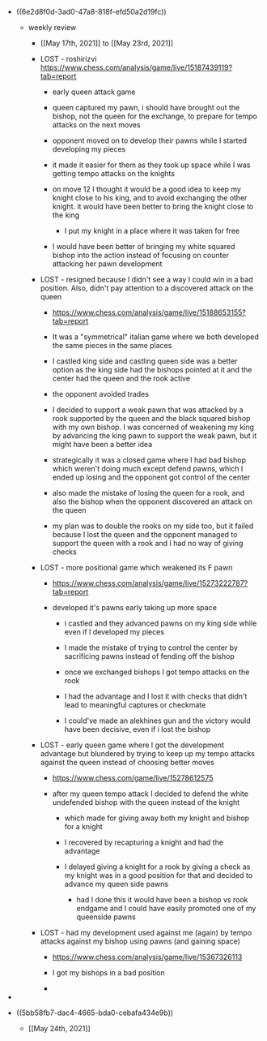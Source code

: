 - ((6e2d8f0d-3ad0-47a8-818f-efd50a2d19fc))
	 - weekly review
		 - [[May 17th, 2021]] to [[May 23rd, 2021]]

		 - LOST - roshirizvi https://www.chess.com/analysis/game/live/15187439119?tab=report
			 - early queen attack game

			 - queen captured my pawn, i should have brought out the bishop, not the queen for the exchange, to prepare for tempo attacks on the next moves

			 - opponent moved on to develop their pawns while I started developing my pieces

			 - it made it easier for them as they took up space while I was getting tempo attacks on the knights

			 - on move 12 I thought it would be a good idea to keep my knight close to his king, and to avoid exchanging the other knight. it would have been better to bring the knight close to the king
				 - I put my knight in a place where it was taken for free

			 - I would have been better of bringing my white squared bishop into the action instead of focusing on counter attacking her pawn development

		 - LOST - resigned because I didn't see a way I could win in a bad position. Also, didn't pay attention to a discovered attack on the queen
			 - https://www.chess.com/analysis/game/live/15188653155?tab=report

			 - It was a "symmetrical" italian game where we both developed the same pieces in the same places

			 - I castled king side and castling queen side was a better option as the king side had the bishops pointed at it and the center had the queen and the rook active

			 - the opponent avoided trades

			 - I decided to support a weak pawn that was attacked by a rook supported by the queen and the black squared bishop with my own bishop. I was concerned of weakening my king by advancing the king pawn to support the weak pawn, but it might have been a better idea

			 - strategically it was a closed game where I had bad bishop which weren't doing much except defend pawns, which I ended up losing and the opponent got control of the center

			 - also made the mistake of losing the queen for a rook, and also the bishop when the opponent discovered an attack on the queen

			 - my plan was to double the rooks on my side too, but it failed because I lost the queen and the opponent managed to support the queen with a rook and I had no way of giving checks

		 - LOST - more positional game which weakened its F pawn
			 - https://www.chess.com/analysis/game/live/15273222787?tab=report

			 - developed it's pawns early taking up more space
				 - i castled and they advanced pawns on my king side while even if I developed my pieces

				 - I made the mistake of trying to control the center by sacrificing pawns instead of fending off the bishop

				 - once we exchanged bishops I got tempo attacks on the rook

				 - I had the advantage and I lost it with checks that didn't lead to meaningful captures or checkmate

				 - I could've made an alekhines gun and the victory would have been decisive, even if i lost the bishop

		 - LOST - early queen game where I got the development advantage but blundered by trying to keep up my tempo attacks against the queen instead of choosing better moves 
			 - https://www.chess.com/game/live/15278612575

			 - after my queen tempo attack I decided to defend the white undefended bishop with the queen instead of the knight
				 - which made for giving away both my knight and bishop for a knight

				 - I recovered by recapturing a knight and had the advantage

				 - I delayed giving a knight for a rook by giving a check as my knight was in a good position for that and decided to advance my queen side pawns
					 - had I done this it would have been a bishop vs rook endgame and I could have easily promoted one of my queenside pawns

		 - LOST - had my development used against me (again) by tempo attacks against my bishop using pawns (and gaining space)
			 - https://www.chess.com/analysis/game/live/15367326113

			 - I got my bishops in a bad position

			 - 

- 

- ((5bb58fb7-dac4-4665-bda0-cebafa434e9b))
	 - [[May 24th, 2021]]
